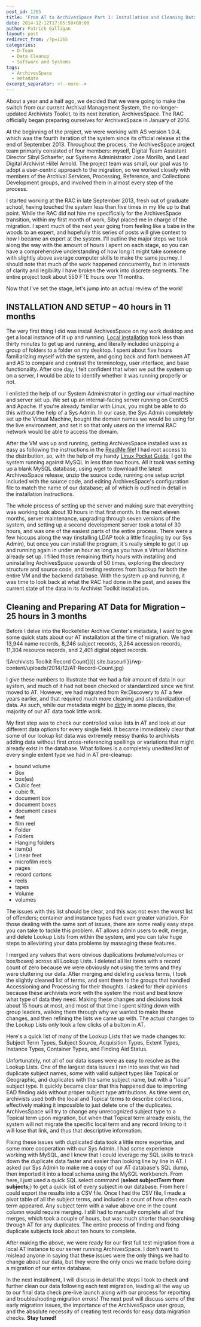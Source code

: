 ```yaml
---
post_id: 1265
title: 'From AT to ArchivesSpace Part 1: Installation and Cleaning Data for Migration'
date: 2014-12-12T17:05:58+00:00
author: Patrick Galligan
layout: post
redirect_from: /?p=1265
categories:
  - D-Team
  - Data Cleanup
  - Software and Systems
tags:
  - ArchivesSpace
  - metadata
excerpt_separator: <!--more-->
---
```

About a year and a half ago, we decided that we were going to make the switch from our current Archival Management System, the no-longer-updated Archivists Toolkit, to its next iteration, ArchivesSpace. The RAC officially began preparing ourselves for ArchivesSpace in January of 2014. <!--more-->

At the beginning of the project, we were working with AS version 1.0.4, which was the fourth iteration of the system since its official release at the end of September 2013. Throughout the process, the ArchivesSpace project team primarily consisted of four members: myself, Digital Team Assistant Director Sibyl Schaefer, our Systems Administrator Jose Morillo, and Lead Digital Archivist Hillel Arnold. The project team was small, our goal was to adopt a user-centric approach to the migration, so we worked closely with members of the Archival Services, Processing, Reference, and Collections Development groups, and involved them in almost every step of the process.

I started working at the RAC in late September 2013, fresh out of graduate school, having touched the system less than five times in my life up to that point. While the RAC did not hire me specifically for the ArchivesSpace transition, within my first month of work, Sibyl placed me in charge of the migration. I spent much of the next year going from feeling like a babe in the woods to an expert, and hopefully this series of posts will give context to how I became an expert at the system. I'll outline the major steps we took along the way with the amount of hours I spent on each stage, so you can have a comprehensive understanding of how long it might take someone with slightly above average computer skills to make the same journey. I should note that much of the work happened concurrently, but in interests of clarity and legibility I have broken the work into discrete segments. The entire project took about 550 FTE hours over 11 months.

Now that I've set the stage, let's jump into an actual review of the work!

## INSTALLATION AND SETUP – 40 hours in 11 months

The very first thing I did was install ArchivesSpace on my work desktop and get a local instance of it up and running. [Local installation](https://github.com/archivesspace/archivesspace/#getting-started "Getting Started") took less than thirty minutes to get up and running, and literally included unzipping a group of folders to a folder on my desktop. I spent about five hours familiarizing myself with the system, and going back and forth between AT and AS to compare and contrast the terminology, user interface, and base functionality. After one day, I felt confident that when we put the system up on a server, I would be able to identify whether it was running properly or not.

I enlisted the help of our System Administrator in getting our virtual machine and server set up. We set up an internal-facing server running on CentOS and Apache. If you're already familiar with Linux, you might be able to do this without the help of a Sys Admin. In our case, the Sys Admin completely set up the Virtual Machine, bought the domain names we would be using for the live environment, and set it so that only users on the internal RAC network would be able to access the domain.

After the VM was up and running, getting ArchivesSpace installed was as easy as following the instructions in the [ReadMe file](https://github.com/archivesspace/archivesspace/#getting-started)! I had root access to the distribution, so, with the help of my handy [Linux Pocket Guide](http://it-ebooks.info/book/967/), I got the system running against MySQL in less than two hours. All it took was setting up a blank MySQL database, using wget to download the latest ArchivesSpace release, unzip the source code, running one setup script included with the source code, and editing ArchivesSpace's configuration file to match the name of our database; all of which is outlined in detail in the installation instructions.

The whole process of setting up the server and making sure that everything was working took about 10 hours in that first month. In the next eleven months, server maintenance, upgrading through seven versions of the system, and setting up a second development server took a total of 30 hours, and was one of the easiest parts of the entire process. There were a few hiccups along the way (installing LDAP took a little finagling by our Sys Admin), but once you can install the program, it's really simple to get it up and running again in under an hour as long as you have a Virtual Machine already set up. I filled those remaining thirty hours with installing and uninstalling ArchivesSpace upwards of 50 times, exploring the directory structure and source code, and testing restores from backup for both the entire VM and the backend database. With the system up and running, it was time to look back at what the RAC had done in the past, and asses the current state of the data in its Archivist Toolkit installation.

## Cleaning and Preparing AT Data for Migration – 25 hours in 3 months

Before I delve into the Rockefeller Archive Center's metadata, I want to give some quick stats about our AT installation at the time of migration. We had 13,944 name records, 8,246 subject records, 3,264 accession records, 11,304 resource records, and 2,401 digital object records.

![Archivists Toolkit Record Count]({{ site.baseurl }}/wp-content/uploads/2014/12/AT-Record-Count.jpg)

I give these numbers to illustrate that we had a fair amount of data in our system, and much of it had not been checked or standardized since we first moved to AT. However, we had migrated from Re:Discovery to AT a few years earlier, and that required much more cleaning and standardization of data. As such, while our metadata might be [dirty](http://media0.giphy.com/media/U2Vd7z6wB3zpK/giphy.gif) in some places, the majority of our AT data took little work.

My first step was to check our controlled value lists in AT and look at our different data options for every single field. It became immediately clear that some of our lookup list data was extremely messy thanks to archivists adding data without first cross-referencing spellings or variations that might already exist in the database. What follows is a completely unedited list of every single extent type we had in AT pre-cleanup:

* bound volume
* Box
* box(es)
* Cubic feet
* cubic ft.
* document box
* document boxes
* document cases
* feet
* film reel
* Folder
* Folders
* Hanging folders
* item(s)
* Linear feet
* microfilm reels
* pages
* record cartons
* reels
* tapes
* Volume
* volumes

The issues with this list should be clear, and this was not even the worst list of offenders; container and instance types had even greater variation. For those dealing with the same sort of issues, there are some really easy steps you can take to tackle this problem. AT allows admin users to edit, merge, and delete Lookup Lists from within the system, and you can take huge steps to alleviating your data problems by massaging these features.

I merged any values that were obvious duplications (volume/volumes or box/boxes) across all Lookup Lists. I deleted all list items with a record count of zero because we were obviously not using the terms and they were cluttering our data. After merging and deleting useless terms, I took the slightly cleaned list of terms, and sent them to the groups that handled Accessioning and Processing for their thoughts. I asked for their opinions because these archivists work with the system the most and best know what type of data they need. Making these changes and decisions took about 15 hours at most, and most of that time I spent sitting down with group leaders, walking them through why we wanted to make these changes, and then refining the lists we came up with. The actual changes to the Lookup Lists only took a few clicks of a button in AT.

Here's a quick list of many of the Lookup Lists that we made changes to: Subject Term Types, Subject Source, Acquisition Types, Extent Types, Instance Types, Container Types, and Finding Aid Status.

Unfortunately, not all of our data issues were as easy to resolve as the Lookup Lists. One of the largest data issues I ran into was that we had duplicate subject names, some with valid subject types like Topical or Geographic, and duplicates with the same subject name, but with a "local" subject type. It quickly became clear that this happened due to importing EAD finding aids without proper subject type attributions. As time went on, archivists used both the local and Topical terms to describe collections, effectively making it impossible to just delete one of the duplicates. ArchivesSpace will try to change any unrecognized subject type to a Topical term upon migration, but when that Topical term already exists, the system will not migrate the specific local term and any record linking to it will lose that link, and thus that descriptive information.

Fixing these issues with duplicated data took a little more expertise, and some more cooperation with our Sys Admin. I had some experience working with MySQL, and I knew that I could leverage my SQL skills to track down the duplicate data faster and easier than looking line by line in AT. I asked our Sys Admin to make me a copy of our AT database's SQL dump, then imported it into a local schema using the MySQL workbench. From here, I just used a quick SQL select command (**select subjectTerm from subjects;**) to get a quick list of every subject in our database. From here I could export the results into a CSV file. Once I had the CSV file, I made a pivot table of all the subject terms, and included a count of how often each term appeared. Any subject term with a value above one in the count column would require merging. I still had to manually complete all of the merges, which took a couple of hours, but was much shorter than searching through AT for any duplicates. The entire process of finding and fixing duplicate subjects took about ten hours to complete.

After making the above, we were ready for our first full test migration from a local AT instance to our server running ArchivesSpace. I don't want to mislead anyone in saying that these issues were the only things we had to change about our data, but they were the only ones we made before doing a migration of our entire database.

In the next installment, I will discuss in detail the steps I took to check and further clean our data following each test migration, leading all the way up to our final data check pre-live launch along with our process for reporting and troubleshooting migration errors! The next post will discuss some of the early migration issues, the importance of the ArchivesSpace user group, and the absolute necessity of creating test records for easy data migration checks. **Stay tuned!**
